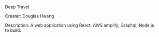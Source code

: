 ﻿Deep Travel

Creater: Douglas Hwang

Description:
A web application using React, AWS amplify, Graphql, Node.js to build.
